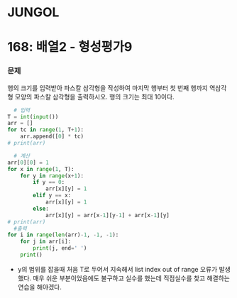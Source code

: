 # JUNGOL

# 168: 배열2 - 형성평가9

### 문제

행의 크기를 입력받아 파스칼 삼각형을 작성하여 마지막 행부터 첫 번째 행까지 역삼각형 모양의 파스칼 삼각형을 출력하시오. 행의 크기는 최대 10이다.

```python
  # 입력
T = int(input())
arr = []
for tc in range(1, T+1):
    arr.append([0] * tc)
# print(arr)

  # 계산
arr[0][0] = 1
for x in range(1, T):
    for y in range(x+1):
        if y == 0:
            arr[x][y] = 1
        elif y == x:
            arr[x][y] = 1
        else: 
            arr[x][y] = arr[x-1][y-1] + arr[x-1][y]
# print(arr)
  #출력
for i in range(len(arr)-1, -1, -1):
    for j in arr[i]:
        print(j, end=' ')
    print()


```



- y의 범위를 잡을때 처음 T로 두어서 지속해서 list index out of range 오류가 발생했다. 매우 쉬운 부분이었음에도 불구하고 실수를 했는데 직접실수를 찾고 해결하는 연습을 해야겠다.